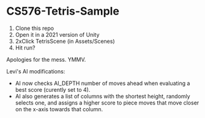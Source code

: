 # CS576-Tetris-Sample

1. Clone this repo
2. Open it in a 2021 version of Unity
3. 2xClick TetrisScene (in Assets/Scenes)
4. Hit run?

Apologies for the mess. YMMV.

Levi's AI modifications:

 - AI now checks AI_DEPTH number of moves ahead when evaluating a best score (curently set to 4).
 - AI also generates a list of columns with the shortest height, randomly selects one,
and assigns a higher score to piece moves that move closer on the x-axis towards that column.